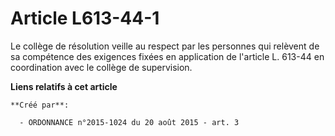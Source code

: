 # Article L613-44-1

Le collège de résolution veille au respect par les personnes qui relèvent de sa compétence des exigences fixées en
application de l'article L. 613-44 en coordination avec le collège de supervision.

**Liens relatifs à cet article**

	**Créé par**:

	  - ORDONNANCE n°2015-1024 du 20 août 2015 - art. 3
